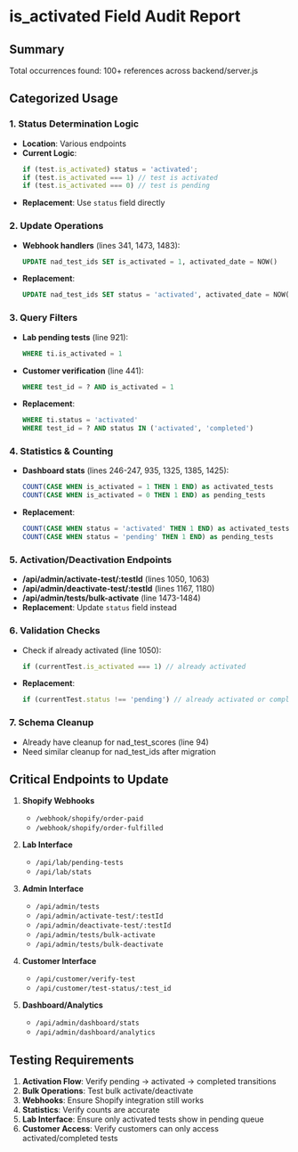 # is_activated Field Audit Report

## Summary
Total occurrences found: 100+ references across backend/server.js

## Categorized Usage

### 1. **Status Determination Logic**
- **Location**: Various endpoints
- **Current Logic**: 
  ```javascript
  if (test.is_activated) status = 'activated';
  if (test.is_activated === 1) // test is activated
  if (test.is_activated === 0) // test is pending
  ```
- **Replacement**: Use `status` field directly

### 2. **Update Operations**
- **Webhook handlers** (lines 341, 1473, 1483):
  ```sql
  UPDATE nad_test_ids SET is_activated = 1, activated_date = NOW()
  ```
- **Replacement**: 
  ```sql
  UPDATE nad_test_ids SET status = 'activated', activated_date = NOW()
  ```

### 3. **Query Filters**
- **Lab pending tests** (line 921):
  ```sql
  WHERE ti.is_activated = 1
  ```
- **Customer verification** (line 441):
  ```sql
  WHERE test_id = ? AND is_activated = 1
  ```
- **Replacement**: 
  ```sql
  WHERE ti.status = 'activated'
  WHERE test_id = ? AND status IN ('activated', 'completed')
  ```

### 4. **Statistics & Counting**
- **Dashboard stats** (lines 246-247, 935, 1325, 1385, 1425):
  ```sql
  COUNT(CASE WHEN is_activated = 1 THEN 1 END) as activated_tests
  COUNT(CASE WHEN is_activated = 0 THEN 1 END) as pending_tests
  ```
- **Replacement**:
  ```sql
  COUNT(CASE WHEN status = 'activated' THEN 1 END) as activated_tests
  COUNT(CASE WHEN status = 'pending' THEN 1 END) as pending_tests
  ```

### 5. **Activation/Deactivation Endpoints**
- **/api/admin/activate-test/:testId** (lines 1050, 1063)
- **/api/admin/deactivate-test/:testId** (lines 1167, 1180)
- **/api/admin/tests/bulk-activate** (line 1473-1484)
- **Replacement**: Update `status` field instead

### 6. **Validation Checks**
- Check if already activated (line 1050):
  ```javascript
  if (currentTest.is_activated === 1) // already activated
  ```
- **Replacement**:
  ```javascript
  if (currentTest.status !== 'pending') // already activated or completed
  ```

### 7. **Schema Cleanup**
- Already have cleanup for nad_test_scores (line 94)
- Need similar cleanup for nad_test_ids after migration

## Critical Endpoints to Update

1. **Shopify Webhooks**
   - `/webhook/shopify/order-paid`
   - `/webhook/shopify/order-fulfilled`

2. **Lab Interface**
   - `/api/lab/pending-tests`
   - `/api/lab/stats`

3. **Admin Interface**
   - `/api/admin/tests`
   - `/api/admin/activate-test/:testId`
   - `/api/admin/deactivate-test/:testId`
   - `/api/admin/tests/bulk-activate`
   - `/api/admin/tests/bulk-deactivate`

4. **Customer Interface**
   - `/api/customer/verify-test`
   - `/api/customer/test-status/:test_id`

5. **Dashboard/Analytics**
   - `/api/admin/dashboard/stats`
   - `/api/admin/dashboard/analytics`

## Testing Requirements

1. **Activation Flow**: Verify pending → activated → completed transitions
2. **Bulk Operations**: Test bulk activate/deactivate
3. **Webhooks**: Ensure Shopify integration still works
4. **Statistics**: Verify counts are accurate
5. **Lab Interface**: Ensure only activated tests show in pending queue
6. **Customer Access**: Verify customers can only access activated/completed tests